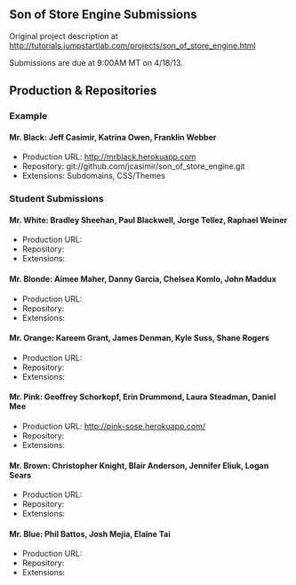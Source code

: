 ## Son of Store Engine Submissions

Original project description at http://tutorials.jumpstartlab.com/projects/son_of_store_engine.html

Submissions are due at 9:00AM MT on 4/18/13.

## Production & Repositories

### Example

#### Mr. Black: Jeff Casimir, Katrina Owen, Franklin Webber

* Production URL: http://mrblack.herokuapp.com
* Repository: git://github.com/jcasimir/son_of_store_engine.git
* Extensions: Subdomains, CSS/Themes

### Student Submissions

#### Mr. White: Bradley Sheehan, Paul Blackwell, Jorge Tellez, Raphael Weiner

* Production URL:
* Repository:
* Extensions:

#### Mr. Blonde: Aimee Maher, Danny Garcia, Chelsea Komlo, John Maddux

* Production URL:
* Repository:
* Extensions:

#### Mr. Orange: Kareem Grant, James Denman, Kyle Suss, Shane Rogers

* Production URL:
* Repository:
* Extensions:

#### Mr. Pink: Geoffrey Schorkopf, Erin Drummond, Laura Steadman, Daniel Mee

* Production URL: http://pink-sose.herokuapp.com/
* Repository:
* Extensions:

#### Mr. Brown: Christopher Knight, Blair Anderson, Jennifer Eliuk, Logan Sears

* Production URL:
* Repository:
* Extensions:

#### Mr. Blue: Phil Battos, Josh Mejia, Elaine Tai

* Production URL:
* Repository:
* Extensions:
